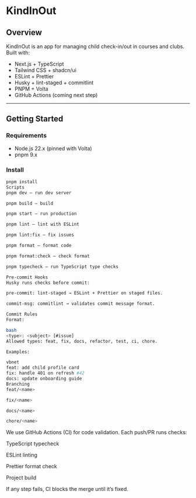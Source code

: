# KindInOut

## Overview

KindInOut is an app for managing child check-in/out in courses and clubs. Built with:

- Next.js + TypeScript
- Tailwind CSS + shadcn/ui
- ESLint + Prettier
- Husky + lint-staged + commitlint
- PNPM + Volta
- GitHub Actions (coming next step)

---

## Getting Started

### Requirements

- Node.js 22.x (pinned with Volta)
- pnpm 9.x

### Install

```bash
pnpm install
Scripts
pnpm dev — run dev server

pnpm build — build

pnpm start — run production

pnpm lint — lint with ESLint

pnpm lint:fix — fix issues

pnpm format — format code

pnpm format:check — check format

pnpm typecheck — run TypeScript type checks

Pre-commit Hooks
Husky runs checks before commit:

pre-commit: lint-staged → ESLint + Prettier on staged files.

commit-msg: commitlint → validates commit message format.

Commit Rules
Format:

bash
<type>: <subject> [#issue]
Allowed types: feat, fix, docs, refactor, test, ci, chore.

Examples:

vbnet
feat: add child profile card
fix: handle 401 on refresh #42
docs: update onboarding guide
Branching
feat/<name>

fix/<name>

docs/<name>

chore/<name>
```

We use GitHub Actions (CI) for code validation.
Each push/PR runs checks:

TypeScript typecheck

ESLint linting

Prettier format check

Project build

If any step fails, CI blocks the merge until it’s fixed.
